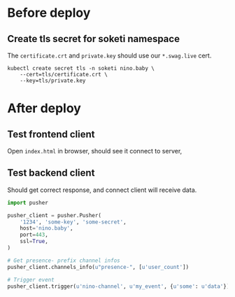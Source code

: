 # Before deploy
## Create tls secret for soketi namespace
The `certificate.crt` and `private.key` should use our `*.swag.live` cert.
```shell
kubectl create secret tls -n soketi nino.baby \
    --cert=tls/certificate.crt \
    --key=tls/private.key
```

# After deploy
## Test frontend client
Open `index.html` in browser, should see it connect to server,

## Test backend client
Should get correct response, and connect client will receive data.

```python
import pusher

pusher_client = pusher.Pusher(
    '1234', 'some-key', 'some-secret',
    host='nino.baby',
    port=443,
    ssl=True,
)

# Get presence- prefix channel infos
pusher_client.channels_info(u"presence-", [u'user_count'])

# Trigger event
pusher_client.trigger(u'nino-channel', u'my_event', {u'some': u'data'})

```
